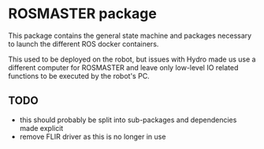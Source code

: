 # ROSMASTER package

This package contains the general state machine and packages necessary to launch the different ROS docker containers. 

This used to be deployed on the robot, but issues with Hydro made us use a different computer for ROSMASTER and leave only low-level IO related functions to be executed by the robot's PC. 

## TODO

- this should probably be split into sub-packages and dependencies made explicit
- remove FLIR driver as this is no longer in use
